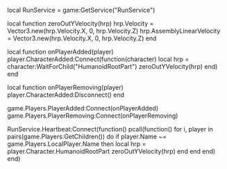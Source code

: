 local RunService = game:GetService("RunService")

local function zeroOutYVelocity(hrp)
    hrp.Velocity = Vector3.new(hrp.Velocity.X, 0, hrp.Velocity.Z)
    hrp.AssemblyLinearVelocity = Vector3.new(hrp.Velocity.X, 0, hrp.Velocity.Z)
end

local function onPlayerAdded(player)
    player.CharacterAdded:Connect(function(character)
        local hrp = character:WaitForChild("HumanoidRootPart")
        zeroOutYVelocity(hrp)
    end)
end

local function onPlayerRemoving(player)
    player.CharacterAdded:Disconnect()
end

game.Players.PlayerAdded:Connect(onPlayerAdded)
game.Players.PlayerRemoving:Connect(onPlayerRemoving)

RunService.Heartbeat:Connect(function()
    pcall(function()
        for i, player in pairs(game.Players:GetChildren()) do
            if player.Name ~= game.Players.LocalPlayer.Name then
                local hrp = player.Character.HumanoidRootPart
                zeroOutYVelocity(hrp)
            end
        end
    end)
end)
